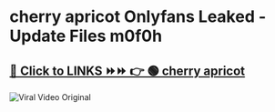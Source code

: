 
 # cherry apricot Onlyfans Leaked - Update Files m0f0h

## <h2><a href="https://clipsfans.com/cherry_apricot&ref=git">🔗 Click to LINKS ⏩⏩ 👉 🟢 cherry apricot </a></h2>

<a href="https://clipsfans.com/cherry_apricot&ref=git" rel="nofollow" data-target="animated-image.originalLink"><img src="https://i.ibb.co.com/xMMVF88/686577567.gif" alt="Viral Video Original" style="max-width: 100%; display: inline-block;" data-target="animated-image.originalImage"></a>

